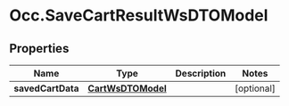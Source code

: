 # Occ.SaveCartResultWsDTOModel

## Properties
Name | Type | Description | Notes
------------ | ------------- | ------------- | -------------
**savedCartData** | [**CartWsDTOModel**](CartWsDTOModel.md) |  | [optional] 



